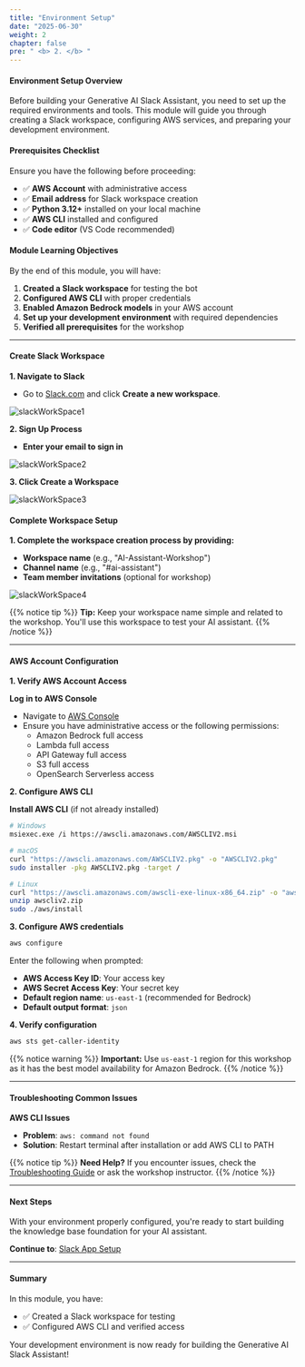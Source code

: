 ```yaml
---
title: "Environment Setup"
date: "2025-06-30"
weight: 2
chapter: false
pre: " <b> 2. </b> "
---
```


#### Environment Setup Overview

Before building your Generative AI Slack Assistant, you need to set up the required environments and tools. This module will guide you through creating a Slack workspace, configuring AWS services, and preparing your development environment.

#### Prerequisites Checklist

Ensure you have the following before proceeding:

- ✅ **AWS Account** with administrative access
- ✅ **Email address** for Slack workspace creation
- ✅ **Python 3.12+** installed on your local machine
- ✅ **AWS CLI** installed and configured
- ✅ **Code editor** (VS Code recommended)

#### Module Learning Objectives

By the end of this module, you will have:

1. **Created a Slack workspace** for testing the bot
2. **Configured AWS CLI** with proper credentials
3. **Enabled Amazon Bedrock models** in your AWS account
4. **Set up your development environment** with required dependencies
5. **Verified all prerequisites** for the workshop

---

#### Create Slack Workspace

**1. Navigate to Slack**

- Go to [Slack.com](https://slack.com/) and click **Create a new workspace**.

![slackWorkSpace1](/images/2-environment-setup/slackWorkSpace1.png?width=90pc)

**2. Sign Up Process**

- **Enter your email to sign in**

![slackWorkSpace2](/images/2-environment-setup/slackWorkSpace2.png?width=90pc)

**3. Click Create a Workspace**

![slackWorkSpace3](/images/2-environment-setup/slackWorkSpace3.png?width=90pc)

#### Complete Workspace Setup

**1. Complete the workspace creation process by providing:**

- **Workspace name** (e.g., "AI-Assistant-Workshop")
- **Channel name** (e.g., "#ai-assistant")
- **Team member invitations** (optional for workshop)

![slackWorkSpace4](/images/2-environment-setup/slackWorkSpace4.png?width=90pc)

{{% notice tip %}}
**Tip:** Keep your workspace name simple and related to the workshop. You'll use this workspace to test your AI assistant.
{{% /notice %}}

---

#### AWS Account Configuration

**1. Verify AWS Account Access**

**Log in to AWS Console**

- Navigate to [AWS Console](https://console.aws.amazon.com/)
- Ensure you have administrative access or the following permissions:
  - Amazon Bedrock full access
  - Lambda full access
  - API Gateway full access
  - S3 full access
  - OpenSearch Serverless access

**2. Configure AWS CLI**

**Install AWS CLI** (if not already installed)

```bash
# Windows
msiexec.exe /i https://awscli.amazonaws.com/AWSCLIV2.msi

# macOS
curl "https://awscli.amazonaws.com/AWSCLIV2.pkg" -o "AWSCLIV2.pkg"
sudo installer -pkg AWSCLIV2.pkg -target /

# Linux
curl "https://awscli.amazonaws.com/awscli-exe-linux-x86_64.zip" -o "awscliv2.zip"
unzip awscliv2.zip
sudo ./aws/install
```

**3. Configure AWS credentials**

```bash
aws configure
```

Enter the following when prompted:

- **AWS Access Key ID**: Your access key
- **AWS Secret Access Key**: Your secret key
- **Default region name**: `us-east-1` (recommended for Bedrock)
- **Default output format**: `json`

**4. Verify configuration**

```bash
aws sts get-caller-identity
```

{{% notice warning %}}
**Important:** Use `us-east-1` region for this workshop as it has the best model availability for Amazon Bedrock.
{{% /notice %}}

---

#### Troubleshooting Common Issues

**AWS CLI Issues**

- **Problem**: `aws: command not found`
- **Solution**: Restart terminal after installation or add AWS CLI to PATH

{{% notice tip %}}
**Need Help?** If you encounter issues, check the [Troubleshooting Guide](https://docs.aws.amazon.com/cli/v1/userguide/cli-chap-troubleshooting.html) or ask the workshop instructor.
{{% /notice %}}

---

#### Next Steps

With your environment properly configured, you're ready to start building the knowledge base foundation for your AI assistant.

**Continue to**: [Slack App Setup](../3-slack_app/)

---

#### Summary

In this module, you have:

- ✅ Created a Slack workspace for testing
- ✅ Configured AWS CLI and verified access

Your development environment is now ready for building the Generative AI Slack Assistant!
